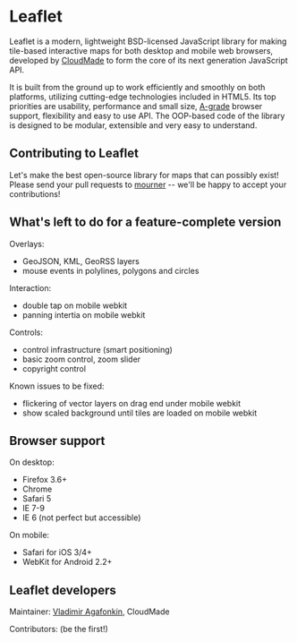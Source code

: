Leaflet
=======
Leaflet is a modern, lightweight BSD-licensed JavaScript library for making tile-based interactive maps for both desktop and mobile web browsers, developed by [CloudMade](http://cloudmade.com) to form the core of its next generation JavaScript API.

It is built from the ground up to work efficiently and smoothly on both platforms, utilizing cutting-edge technologies included in HTML5. Its top priorities are usability, performance and small size, [A-grade](http://developer.yahoo.com/yui/articles/gbs/) browser support, flexibility and easy to use API. The OOP-based code of the library is designed to be modular, extensible and very easy to understand.

## Contributing to Leaflet
Let's make the best open-source library for maps that can possibly exist! Please send your pull requests to [mourner](http://github.com/mourner) -- we'll be happy to accept your contributions!

## What's left to do for a feature-complete version

Overlays:
 
 - GeoJSON, KML, GeoRSS layers
 - mouse events in polylines, polygons and circles

Interaction: 
 
 - double tap on mobile webkit
 - panning intertia on mobile webkit
  
Controls:

 - control infrastructure (smart positioning)
 - basic zoom control, zoom slider
 - copyright control

Known issues to be fixed:

 - flickering of vector layers on drag end under mobile webkit
 - show scaled background until tiles are loaded on mobile webkit
 
## Browser support

On desktop: 

 - Firefox 3.6+
 - Chrome
 - Safari 5
 - IE 7-9
 - IE 6 (not perfect but accessible)
 
On mobile:
 
 - Safari for iOS 3/4+
 - WebKit for Android 2.2+

## Leaflet developers

Maintainer: [Vladimir Agafonkin](http://github.com/mourner), CloudMade

Contributors: (be the first!)
